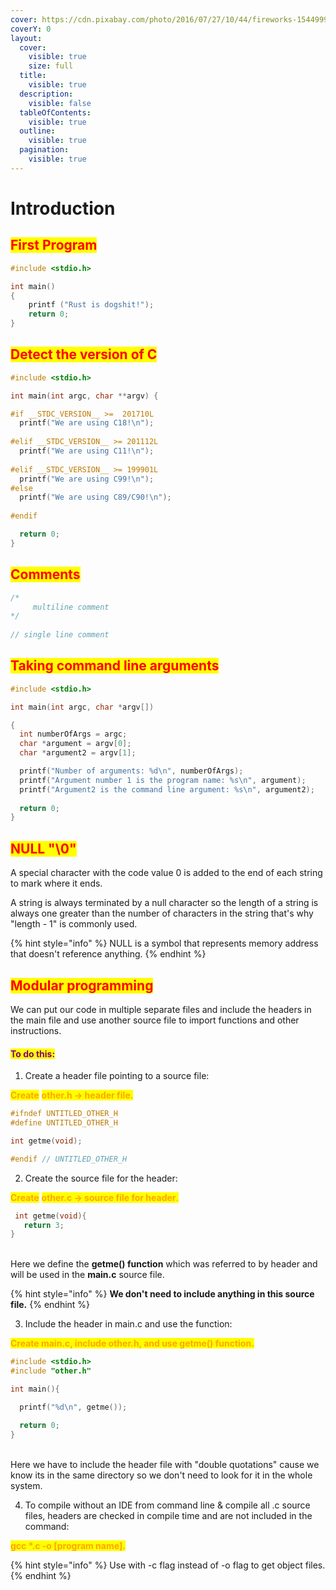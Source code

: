 ```yaml
---
cover: https://cdn.pixabay.com/photo/2016/07/27/10/44/fireworks-1544999_1280.jpg
coverY: 0
layout:
  cover:
    visible: true
    size: full
  title:
    visible: true
  description:
    visible: false
  tableOfContents:
    visible: true
  outline:
    visible: true
  pagination:
    visible: true
---
```


# Introduction

## <mark style="color:red;">First Program</mark>

```c
#include <stdio.h>

int main()
{
    printf ("Rust is dogshit!");
    return 0;
}
```

## <mark style="color:red;">Detect the version of C</mark>

```c
#include <stdio.h>

int main(int argc, char **argv) {

#if __STDC_VERSION__ >=  201710L
  printf("We are using C18!\n");
  
#elif __STDC_VERSION__ >= 201112L
  printf("We are using C11!\n");
  
#elif __STDC_VERSION__ >= 199901L
  printf("We are using C99!\n");
#else
  printf("We are using C89/C90!\n");
  
#endif

  return 0;
}
```

## <mark style="color:red;">Comments</mark>

```c
/* 
     multiline comment
*/
  
// single line comment
```

## <mark style="color:red;">Taking command line arguments</mark>

```c
#include <stdio.h>

int main(int argc, char *argv[])

{
  int numberOfArgs = argc;
  char *argument = argv[0];
  char *argument2 = argv[1];

  printf("Number of arguments: %d\n", numberOfArgs);
  printf("Argument number 1 is the program name: %s\n", argument);
  printf("Argument2 is the command line argument: %s\n", argument2);
 
  return 0;
}
```

## <mark style="color:red;">NULL "\0"</mark>

A special character with the code value 0 is added to the end of each string to mark where it ends.

A string is always terminated by a null character so the length of a string is always one greater than the number of characters in the string that's why "length - 1" is commonly used.

{% hint style="info" %}
NULL is a symbol that represents memory address that doesn't reference anything.
{% endhint %}

## <mark style="color:red;">Modular programming</mark>

We can put our code in multiple separate files and include the headers in the main file and use another source file to import functions and other instructions.&#x20;

#### <mark style="color:purple;">To do this:</mark>

1. Create a header file pointing to a source file:&#x20;

<mark style="color:orange;">**Create**</mark> <mark style="color:orange;">**other.h → header file.**</mark>

```c
#ifndef UNTITLED_OTHER_H
#define UNTITLED_OTHER_H

int getme(void); 

#endif // UNTITLED_OTHER_H
```

2. Create the source file for the header:&#x20;

<mark style="color:orange;">**Create**</mark> <mark style="color:orange;">**other.c → source file for header**</mark><mark style="color:orange;">.</mark>

```c
 int getme(void){
   return 3;
}
```

\
Here we define the **getme() function** which was referred to by header and will be used in the **main.c** source file.

{% hint style="info" %}
**We don't need to include anything in this source file.**
{% endhint %}

3. Include the header in main.c and use the function:&#x20;

<mark style="color:orange;">**Create main.c, include other.h, and use getme() function.**</mark>

```c
#include <stdio.h>
#include "other.h"

int main(){

  printf("%d\n", getme());

  return 0;
}
```

\
Here we have to include the header file with "double quotations" cause we know its in the same directory so we don't need to look for it in the whole system.&#x20;

4. To compile without an IDE from command line & compile all .c source files, headers are checked in compile time and are not included in the command:

<mark style="color:orange;">**gcc \*.c -o \[program name].**</mark>

{% hint style="info" %}
Use with -c flag instead of -o flag to get object files.
{% endhint %}
